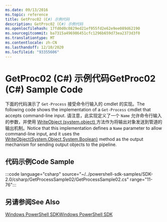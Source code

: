 ```yaml
---
ms.date: 09/13/2016
ms.topic: reference
title: GetProc02 (C#) 示例代码
description: GetProc02 (C#) 示例代码
ms.openlocfilehash: 17fd0d0c0829ed21ef955fd2e62e9ee089d62190
ms.sourcegitcommit: ba7315a496986451cfc1296b659d73ea2373d3f0
ms.translationtype: MT
ms.contentlocale: zh-CN
ms.lasthandoff: 12/10/2020
ms.locfileid: "93355606"
---
```

# <a name="getproc02-c-sample-code"></a><span data-ttu-id="5e513-103">GetProc02 (C#) 示例代码</span><span class="sxs-lookup"><span data-stu-id="5e513-103">GetProc02 (C#) Sample Code</span></span>

<span data-ttu-id="5e513-104">下面的代码演示了 `Get-Process` 接受命令行输入的 cmdlet 的实现。</span><span class="sxs-lookup"><span data-stu-id="5e513-104">The following code shows the implementation of a `Get-Process` cmdlet that accepts command-line input.</span></span> <span data-ttu-id="5e513-105">请注意，此实现定义了一个 `Name` 允许命令行输入的参数，并使用 [WriteObject (system.object) ](/dotnet/api/system.management.automation.cmdlet.writeobject#System_Management_Automation_Cmdlet_WriteObject_System_Object_System_Boolean_) 方法作为将输出对象发送到管道的输出机制。</span><span class="sxs-lookup"><span data-stu-id="5e513-105">Notice that this implementation defines a `Name` parameter to allow command-line input, and it uses the [WriteObject(System.Object,System.Boolean)](/dotnet/api/system.management.automation.cmdlet.writeobject#System_Management_Automation_Cmdlet_WriteObject_System_Object_System_Boolean_) method as the output mechanism for sending output objects to the pipeline.</span></span>

## <a name="code-sample"></a><span data-ttu-id="5e513-106">代码示例</span><span class="sxs-lookup"><span data-stu-id="5e513-106">Code Sample</span></span>

:::code language="csharp" source="~/../powershell-sdk-samples/SDK-2.0/csharp/GetProcessSample02/GetProcessSample02.cs" range="11-76":::

## <a name="see-also"></a><span data-ttu-id="5e513-107">另请参阅</span><span class="sxs-lookup"><span data-stu-id="5e513-107">See Also</span></span>

[<span data-ttu-id="5e513-108">Windows PowerShell SDK</span><span class="sxs-lookup"><span data-stu-id="5e513-108">Windows PowerShell SDK</span></span>](../windows-powershell-reference.md)
